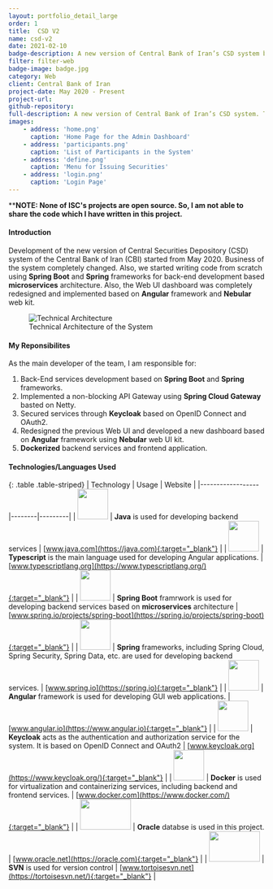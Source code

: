 ```yaml
---
layout: portfolio_detail_large
order: 1
title:  CSD V2
name: csd-v2
date: 2021-02-10
badge-description: A new version of Central Bank of Iran’s CSD system based on microservices architecture.
filter: filter-web
badge-image: badge.jpg
category: Web
client: Central Bank of Iran
project-date: May 2020 - Present
project-url:
github-repository:
full-description: A new version of Central Bank of Iran’s CSD system. The project is based on the microservices architecture.
images:
    - address: 'home.png'
      caption: 'Home Page for the Admin Dashboard'
    - address: 'participants.png'
      caption: 'List of Participants in the System'
    - address: 'define.png'
      caption: 'Menu for Issuing Securities'
    - address: 'login.png'
      caption: 'Login Page'
---
```

****NOTE: None of ISC's projects are open source. So, I am not able to share the code which I have written in this project.**
#### Introduction
Development of the new version of Central Securities Depository (CSD) system of the Central Bank of Iran (CBI) started from May 2020. Business of the system completely changed. Also, we started writing code from scratch using **Spring Boot** and **Spring** frameworks for back-end development based **microservices** architecture. Also, the Web UI dashboard was completely redesigned and implemented based on **Angular** framework and **Nebular** web kit.

<div class="text-center">
    <figure class="figure">
        <img src="{{'assets/img/portfolio/csd-v2/arch.png' | relative_url}}" class="figure-img img-fluid rounded" alt="Technical Architecture">
        <figcaption class="figure-caption text-center">Technical Architecture of the System</figcaption>
    </figure>
</div>

#### My Reponsibilites
As the main developer of the team, I am responsible for:
1. Back-End services development based on **Spring Boot** and **Spring** frameworks.
2. Implemented a non-blocking API Gateway using **Spring Cloud Gateway** basted on Netty.
3. Secured services through **Keycloak** based on OpenID Connect and OAuth2.
4. Redesigned the previous Web UI and developed a new dashboard based on **Angular** framework using **Nebular** web UI kit.
5. **Dockerized** backend services and frontend application.

#### Technologies/Languages Used

{: .table .table-striped}
| Technology | Usage | Website |
|------------------|--------|---------|
| <img src="{{'assets/img/portfolio/technologies/java.png' | relative_url}}" width="60" height="60"> | **Java** is used for developing backend services | [www.java.com](https://java.com){:target="_blank"} |
| <img src="{{'assets/img/portfolio/technologies/typescript.png' | relative_url}}" width="60" height="60"> | **Typescript** is the main language used for developing Angular applications. | [www.typescriptlang.org](https://www.typescriptlang.org/){:target="_blank"} |
| <img src="{{'assets/img/portfolio/technologies/spring-boot.png' | relative_url}}" width="60" height="60"> | **Spring Boot** framrwork is used for developing backend services based on **microservices** architecture | [www.spring.io/projects/spring-boot](https://spring.io/projects/spring-boot){:target="_blank"} |
| <img src="{{'assets/img/portfolio/technologies/spring.png' | relative_url}}" width="60" height="60"> | **Spring** frameworks, including Spring Cloud, Spring Security, Spring Data, etc. are used for developing backend services. | [www.spring.io](https://spring.io){:target="_blank"} |
| <img src="{{'assets/img/portfolio/technologies/angular.png' | relative_url}}" width="60" height="60"> | **Angular** framework is used for developing GUI web applications. | [www.angular.io](https://www.angular.io){:target="_blank"} |
| <img src="{{'assets/img/portfolio/technologies/keycloak.png' | relative_url}}" width="60" height="60"> | **Keycloak** acts as the authentication and authorization service for the system. It is based on OpenID Connect and OAuth2 | [www.keycloak.org](https://www.keycloak.org/){:target="_blank"} |
| <img src="{{'assets/img/portfolio/technologies/docker.png' | relative_url}}" width="60" height="60"> | **Docker** is used for virtualization and containerizing services, including backend and frontend services. | [www.docker.com](https://www.docker.com/){:target="_blank"} |
| <img src="{{'assets/img/portfolio/technologies/oracledb.png' | relative_url}}" width="100" height="60"> | **Oracle** databse is used in this project. | [www.oracle.net](https://oracle.com){:target="_blank"} |
| <img src="{{'assets/img/portfolio/technologies/svn.png' | relative_url}}" width="100" height="60"> | **SVN** is used for version control | [www.tortoisesvn.net](https://tortoisesvn.net/){:target="_blank"} |